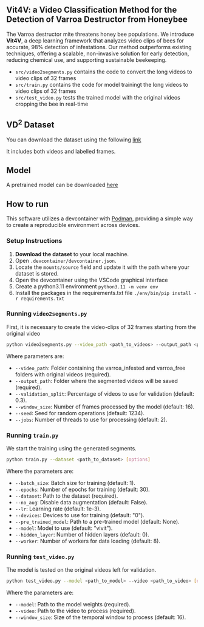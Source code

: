 ## Vit4V: a Video Classification Method for the Detection of Varroa Destructor from Honeybee

The Varroa destructor mite threatens honey bee populations. We introduce **Vit4V**, a deep learning framework that analyzes video clips of bees for accurate, 98% detection of infestations. Our method outperforms existing techniques, offering a scalable, non-invasive solution for early detection, reducing chemical use, and supporting sustainable beekeeping.

- `src/video2segments.py` contains the code to convert the long videos to video clips of 32 frames
- `src/train.py` contains the code for model trainingt the long videos to video clips of 32 frames
- `src/test_video.py` tests the trained model with the original videos cropping the bee in real-time

## VD<sup>2</sup> Dataset
You can download the dataset using the following [link](https://drive.google.com/drive/folders/1wYVTamZD406XyzJV_7jZx21OUJbxW92-?usp=drive_link)

It includes both videos and labelled frames.

## Model
A pretrained model can be downloaded [here](https://drive.google.com/file/d/1_iPDWghnZ9cbfWaGQ8wuxqkq1qq3s-qO/view?usp=sharing)

## How to run
This software utilizes a devcontainer with [Podman](https://podman.io/), providing a simple way to create a reproducible environment across devices.  

### Setup Instructions  
1. **Download the dataset** to your local machine.  
2. Open `.devcontainer/devcontainer.json`.  
3. Locate the `mounts/source` field and update it with the path where your dataset is stored.  
4. Open the devcontainer using the VSCode graphical interface
5. Create a python3.11 environment `python3.11 -m venv env`
6. Install the packages in the requirements.txt file `./env/bin/pip install -r requirements.txt`

### Running  `video2segments.py`

First, it is necessary to create the video-clips of 32 frames starting from the original video

```bash
python video2segments.py --video_path <path_to_videos> --output_path <path_to_output> [options]
```
Where parameters are:

- `--video_path`: Folder containing the varroa_infested and varroa_free folders with original videos (required).
- `--output_path`: Folder where the segmented videos will be saved (required).
- `--validation_split`: Percentage of videos to use for validation (default: 0.3).
- `--window_size`: Number of frames processed by the model (default: 16).
- `--seed`: Seed for random operations (default: 1234).
- `--jobs`: Number of threads to use for processing (default: 2).

### Running  `train.py`

We start the training using the generated segments.

```bash
python train.py --dataset <path_to_dataset> [options]
```
Where the parameters are:

- `--batch_size`: Batch size for training (default: 1).
- `--epochs`: Number of epochs for training (default: 30).
- `--dataset`: Path to the dataset (required).
- `--no_aug`: Disable data augmentation (default: False).
- `--lr`: Learning rate (default: 1e-3).
- `--devices`: Devices to use for training (default: "0").
- `--pre_trained_model`: Path to a pre-trained model (default: None).
- `--model`: Model to use (default: "vivit").
- `--hidden_layer`: Number of hidden layers (default: 0).
- `--worker`: Number of workers for data loading (default: 8).

### Running `test_video.py`

The model is tested on the original videos left for validation.

```bash
python test_video.py --model <path_to_model> --video <path_to_video> [options]
```
Where the parameters are:
- `--model`: Path to the model weights (required).
- `--video`: Path to the video to process (required).
- `--window_size`: Size of the temporal window to process (default: 16).
